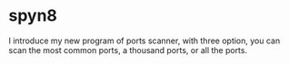 # spyn8
I introduce my new program of ports scanner, with three option, you can scan the most common ports, a thousand ports, or all the ports.
